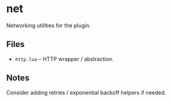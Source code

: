 # net

Networking utilities for the plugin.

## Files
- `http.lua` – HTTP wrapper / abstraction.

## Notes
Consider adding retries / exponential backoff helpers if needed.
